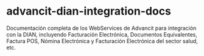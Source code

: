 # advancit-dian-integration-docs
Documentación completa de los WebServices de Advancit para integración con la DIAN, incluyendo Facturación Electrónica, Documentos Equivalentes, Factura POS, Nómina Electrónica y Facturación Electrónica del sector salud, etc.
